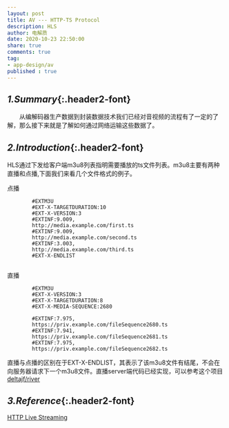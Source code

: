 ```yaml
---
layout: post
title: AV --- HTTP-TS Protocol
description: HLS
author: 电解质
date: 2020-10-23 22:50:00
share: true
comments: true
tag: 
- app-design/av
published : true
---
```

## *1.Summary*{:.header2-font}
&emsp;&emsp;从编解码器生产数据到封装数据技术我们已经对音视频的流程有了一定的了解，那么接下来就是了解如何通过网络运输这些数据了。
## *2.Introduction*{:.header2-font}
HLS通过下发给客户端m3u8列表指明需要播放的ts文件列表。m3u8主要有两种直播和点播,下面我们来看几个文件格式的例子。

点播
```
        #EXTM3U
        #EXT-X-TARGETDURATION:10
        #EXT-X-VERSION:3
        #EXTINF:9.009,
        http://media.example.com/first.ts
        #EXTINF:9.009,
        http://media.example.com/second.ts
        #EXTINF:3.003,
        http://media.example.com/third.ts
        #EXT-X-ENDLIST
        

```
直播
```
        #EXTM3U
        #EXT-X-VERSION:3
        #EXT-X-TARGETDURATION:8
        #EXT-X-MEDIA-SEQUENCE:2680

        #EXTINF:7.975,
        https://priv.example.com/fileSequence2680.ts
        #EXTINF:7.941,
        https://priv.example.com/fileSequence2681.ts
        #EXTINF:7.975,
        https://priv.example.com/fileSequence2682.ts
```
直播与点播的区别在于EXT-X-ENDLIST，其表示了该m3u8文件有结尾，不会在向服务器请求下一个m3u8文件。直播server端代码已经实现，可以参考这个项目[deltajf/river](https://github.com/deltajf/river/blob/master/server4py/app/http_ts/server.py)
## *3.Reference*{:.header2-font}
[HTTP Live Streaming](https://developer.apple.com/streaming/)